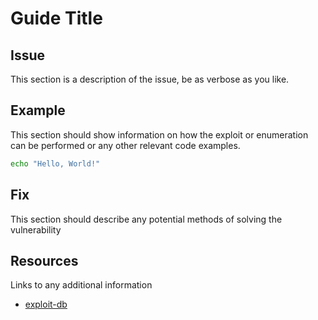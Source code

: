 # Guide Title

## Issue
This section is a description of the issue, be as verbose as you like.

## Example
This section should show information on how the exploit or enumeration can be performed or any other relevant code examples.
```bash
echo "Hello, World!"
```

## Fix
This section should describe any potential methods of solving the vulnerability

## Resources
Links to any additional information
- [exploit-db](https://www.exploit-db.com/exploits/46978)
